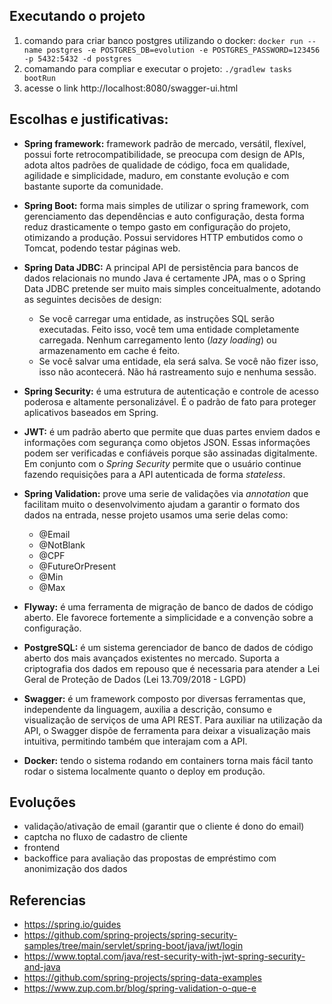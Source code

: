 ## Executando o projeto
1. comando para criar banco postgres utilizando o docker:
   `docker run --name postgres -e POSTGRES_DB=evolution -e POSTGRES_PASSWORD=123456 -p 5432:5432 -d postgres`
2. comamando para compliar e executar o projeto:
   `./gradlew tasks bootRun`
3. acesse o link http://localhost:8080/swagger-ui.html

## Escolhas e justificativas:
* **Spring framework:**
framework padrão de mercado, versátil, flexível, possui forte retrocompatibilidade,
se preocupa com design de APIs, adota altos padrões de qualidade de código,
foca em qualidade, agilidade e simplicidade, maduro, 
em constante evolução e com bastante suporte da comunidade.


* **Spring Boot:**
forma mais simples de utilizar o spring framework, com gerenciamento das dependências
e auto configuração, desta forma reduz drasticamente o tempo gasto em configuração do projeto,
otimizando a produção. Possui servidores HTTP embutidos como o Tomcat, podendo testar páginas web.


* **Spring Data JDBC:**
A principal API de persistência para bancos de dados relacionais no mundo Java é certamente JPA,
mas o o Spring Data JDBC pretende ser muito mais simples conceitualmente, adotando as seguintes decisões de design:
  * Se você carregar uma entidade, as instruções SQL serão executadas. Feito isso, você tem uma entidade completamente carregada. Nenhum carregamento lento (_lazy loading_) ou armazenamento em cache é feito.
  * Se você salvar uma entidade, ela será salva. Se você não fizer isso, isso não acontecerá. Não há rastreamento sujo e nenhuma sessão.
  

* **Spring Security:**
é uma estrutura de autenticação e controle de acesso poderosa e altamente personalizável. É o padrão de fato para proteger aplicativos baseados em Spring.


* **JWT:**
é um padrão aberto que permite que duas partes enviem dados e informações com segurança como objetos JSON. Essas informações podem ser verificadas e confiáveis ​​porque são assinadas digitalmente. 
Em conjunto com o _Spring Security_ permite que o usuário continue fazendo requisições para a API autenticada de forma _stateless_.


* **Spring Validation:**
prove uma serie de validações via _annotation_ que facilitam muito o desenvolvimento ajudam a garantir o formato dos dados na entrada, nesse projeto usamos uma serie delas como:
  * @Email
  * @NotBlank
  * @CPF
  * @FutureOrPresent
  * @Min
  * @Max


* **Flyway:**
é uma ferramenta de migração de banco de dados de código aberto. Ele favorece fortemente a simplicidade e a convenção sobre a configuração.

* **PostgreSQL:**
é um sistema gerenciador de banco de dados de código aberto dos mais avançados existentes no mercado.
Suporta a criptografia dos dados em repouso que é necessaria para atender a Lei Geral de Proteção de Dados (Lei 13.709/2018 - LGPD)

* **Swagger:**
é um framework composto por diversas ferramentas que, independente da linguagem, auxilia a descrição,
consumo e visualização de serviços de uma API REST.
Para auxiliar na utilização da API, o Swagger dispõe de ferramenta para deixar a visualização mais intuitiva,
permitindo também que interajam com a API.

* **Docker:**
tendo o sistema rodando em containers torna mais fácil tanto rodar o sistema localmente quanto o deploy em produção.


## Evoluções
* validação/ativação de email (garantir que o cliente é dono do email)
* captcha no fluxo de cadastro de cliente
* frontend
* backoffice para avaliação das propostas de empréstimo com anonimização  dos dados


## Referencias
- https://spring.io/guides
- https://github.com/spring-projects/spring-security-samples/tree/main/servlet/spring-boot/java/jwt/login
- https://www.toptal.com/java/rest-security-with-jwt-spring-security-and-java
- https://github.com/spring-projects/spring-data-examples
- https://www.zup.com.br/blog/spring-validation-o-que-e